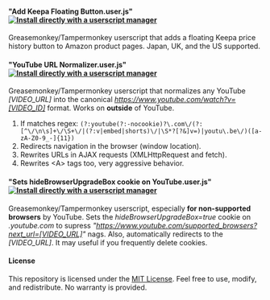 #### "Add Keepa Floating Button.user.js" [![Install directly with a userscript manager](https://img.shields.io/badge/install-userscript-brightgreen)](https://github.com/oshirinap/myuserscripts/raw/main/Add%20Keepa%20Floating%20Button.user.js)
 Greasemonkey/Tampermonkey userscript that adds a floating Keepa price history button to Amazon product pages. Japan, UK, and the US supported.
#### "YouTube URL Normalizer.user.js" [![Install directly with a userscript manager](https://img.shields.io/badge/install-userscript-brightgreen)](https://github.com/oshirinap/myuserscripts/raw/main/YouTube%20URL%20Normalizer.user.js)
 Greasemonkey/Tampermonkey userscript that normalizes any YouTube _[VIDEO_URL]_ into the canonical _https://www.youtube.com/watch?v=[VIDEO_ID]_ format. Works on **outside** of YouTube.
 1. If matches regex: `(?:youtube(?:-nocookie)?\.com\/(?:[^\/\n\s]+\/\S+\/|(?:v|embed|shorts)\/|\S*?[?&]v=)|youtu\.be\/)([a-zA-Z0-9_-]{11})`
 2. Redirects navigation in the browser (window location).
 3. Rewrites URLs in AJAX requests (XMLHttpRequest and fetch).
 4. Rewrites \<A\> tags too, very aggressive behavior.
#### "Sets hideBrowserUpgradeBox cookie on YouTube.user.js" [![Install directly with a userscript manager](https://img.shields.io/badge/install-userscript-brightgreen)](https://github.com/oshirinap/myuserscripts/raw/main/Sets%20hideBrowserUpgradeBox%20cookie%20on%20YouTube.user.js)
 Greasemonkey/Tampermonkey userscript, especially **for non-supported browsers** by YouTube. Sets the _hideBrowserUpgradeBox=true_ cookie on _.youtube.com_ to supress 
_"https://www.youtube.com/supported_browsers?next_url=[VIDEO_URL]"_ nags.
 Also, automatically redirects to the _[VIDEO_URL]_. It may useful if you frequently delete cookies.
#### License
This repository is licensed under the [MIT License](LICENSE).
Feel free to use, modify, and redistribute. No warranty is provided.

